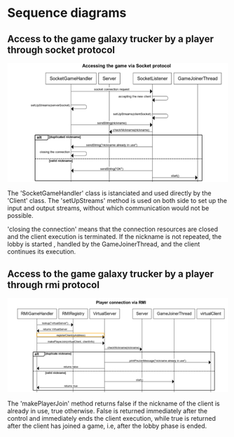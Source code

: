 # Sequence diagrams

## Access to the game galaxy trucker by a player through socket protocol

![sequence diagram socket](images/socket.png)

The 'SocketGameHandler' class is istanciated and used directly by the 'Client' class. The 'setUpStreams' method is used on both side to set up the input and output streams, without which communication would not be possible. 

'closing the connection' means that the connection resources are closed and the client execution is terminated. If the nickname is not repeated, the lobby is started , handled by the GameJoinerThread, and the client continues its execution. 

## Access to the game galaxy trucker by a player through rmi protocol

![sequence diagram socket](images/rmi.png)

The 'makePlayerJoin' method returns false if the nickname of the client is already in use, true otherwise. False is returned immediately after the control and immediately ends the client execution, while true is returned after the client has joined a game, i.e, after the lobby phase is ended.  
